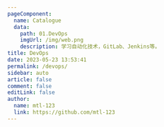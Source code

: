 ```yaml
---
pageComponent:
  name: Catalogue
  data:
    path: 01.DevOps
    imgUrl: /img/web.png
    description: 学习自动化技术，GitLab、Jenkins等。
title: DevOps
date: 2023-05-23 13:53:41
permalink: /devops/
sidebar: auto
article: false
comment: false
editLink: false
author:
  name: mtl-123
  link: https://github.com/mtl-123
---
```

